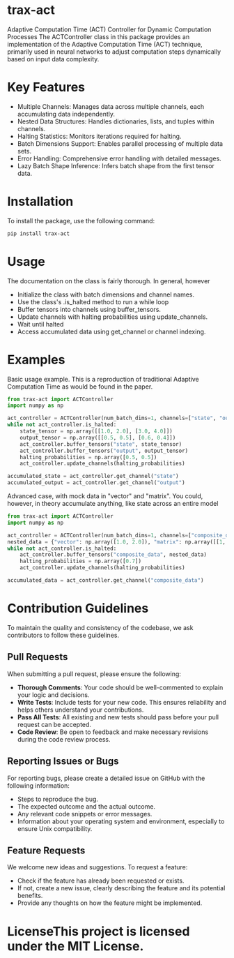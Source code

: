 # trax-act

Adaptive Computation Time (ACT) Controller for Dynamic Computation Processes
The ACTController class in this package provides an implementation of the Adaptive Computation Time (ACT) technique, primarily used in neural networks to adjust computation steps dynamically based on input data complexity.

# Key Features

* Multiple Channels: Manages data across multiple channels, each accumulating data independently.
* Nested Data Structures: Handles dictionaries, lists, and tuples within channels.
* Halting Statistics: Monitors iterations required for halting.
* Batch Dimensions Support: Enables parallel processing of multiple data sets.
* Error Handling: Comprehensive error handling with detailed messages.
* Lazy Batch Shape Inference: Infers batch shape from the first tensor data.

# Installation

To install the package, use the following command:

```bash
pip install trax-act
```

# Usage

The documentation on the class is fairly thorough. In general, however

* Initialize the class with batch dimensions and channel names.
* Use the class's .is_halted method to run a while loop
* Buffer tensors into channels using buffer_tensors.
* Update channels with halting probabilities using update_channels.
* Wait until halted
* Access accumulated data using get_channel or channel indexing.

# Examples

Basic usage example. This is a reproduction of traditional Adaptive Computation Time
as would be found in the paper. 

```python
from trax-act import ACTController
import numpy as np

act_controller = ACTController(num_batch_dims=1, channels=["state", "output"])
while not act_controller.is_halted:
    state_tensor = np.array([[1.0, 2.0], [3.0, 4.0]])
    output_tensor = np.array([[0.5, 0.5], [0.6, 0.4]])
    act_controller.buffer_tensors("state", state_tensor)
    act_controller.buffer_tensors("output", output_tensor)
    halting_probabilities = np.array([0.5, 0.5])
    act_controller.update_channels(halting_probabilities)

accumulated_state = act_controller.get_channel("state")
accumulated_output = act_controller.get_channel("output")
```

Advanced case, with mock data in "vector" and "matrix". You could, however, in theory accumulate anything, like
state across an entire model

```python
from trax-act import ACTController
import numpy as np

act_controller = ACTController(num_batch_dims=1, channels=["composite_data"])
nested_data = {"vector": np.array([1.0, 2.0]), "matrix": np.array([[1, 2], [3, 4]])}
while not act_controller.is_halted:
    act_controller.buffer_tensors("composite_data", nested_data)
    halting_probabilities = np.array([0.7])
    act_controller.update_channels(halting_probabilities)

accumulated_data = act_controller.get_channel("composite_data")

```
# Contribution Guidelines

To maintain the quality and consistency of the codebase, we ask contributors to follow these guidelines.

## Pull Requests
When submitting a pull request, please ensure the following:

* **Thorough Comments**: Your code should be well-commented to explain your logic and decisions.
* **Write Tests**: Include tests for your new code. This ensures reliability and helps others understand your contributions.
* **Pass All Tests**: All existing and new tests should pass before your pull request can be accepted.
* **Code Review**: Be open to feedback and make necessary revisions during the code review process.

## Reporting Issues or Bugs
For reporting bugs, please create a detailed issue on GitHub with the following information:

* Steps to reproduce the bug.
* The expected outcome and the actual outcome.
* Any relevant code snippets or error messages.
* Information about your operating system and environment, especially to ensure Unix compatibility.

## Feature Requests
We welcome new ideas and suggestions. To request a feature:

* Check if the feature has already been requested or exists.
* If not, create a new issue, clearly describing the feature and its potential benefits.
* Provide any thoughts on how the feature might be implemented.

# LicenseThis project is licensed under the MIT License.
